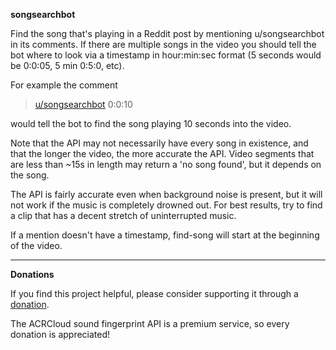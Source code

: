 **songsearchbot**

Find the song that's playing in a Reddit post by mentioning u/songsearchbot in its comments. If there are multiple songs in the video you should tell the bot where to look via a timestamp in hour:min:sec format (5 seconds would be 0:0:05, 5 min 0:5:0, etc). 

For example the comment 
>[u/songsearchbot](https://www.reddit.com/user/songsearchbot) 0:0:10

would tell the bot to find the song playing 10 seconds into the video.

Note that the API may not necessarily have every song in existence, and that the longer the video, the more accurate the API. Video segments that are less than ~15s in length may return a 'no song found', but it depends on the song.

The API is fairly accurate even when background noise is present, but it will not work if the music is completely drowned out. For best results, try to find a clip that has a decent stretch of uninterrupted music.

If a mention doesn't have a timestamp, find-song will start at the beginning of the video.

***
**Donations**

If you find this project helpful, please consider supporting it through a [donation](https://ko-fi.com/songsearch).

The ACRCloud sound fingerprint API is a premium service, so every donation is appreciated!
